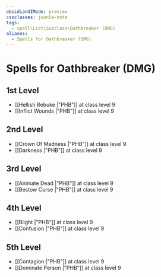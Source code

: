 ```yaml
---
obsidianUIMode: preview
cssclasses: json5e-note
tags:
  - spell\List\Subclass\Oathbreaker (DMG)
aliases:
  - Spells for Oathbreaker (DMG)
---
```

# Spells for Oathbreaker (DMG)

## 1st Level

- [[Hellish Rebuke \|"PHB"]] at class level 9
- [[Inflict Wounds \|"PHB"]] at class level 9

## 2nd Level

- [[Crown Of Madness \|"PHB"]] at class level 9
- [[Darkness \|"PHB"]] at class level 9

## 3rd Level

- [[Animate Dead \|"PHB"]] at class level 9
- [[Bestow Curse \|"PHB"]] at class level 9

## 4th Level

- [[Blight \|"PHB"]] at class level 9
- [[Confusion \|"PHB"]] at class level 9

## 5th Level

- [[Contagion \|"PHB"]] at class level 9
- [[Dominate Person \|"PHB"]] at class level 9
